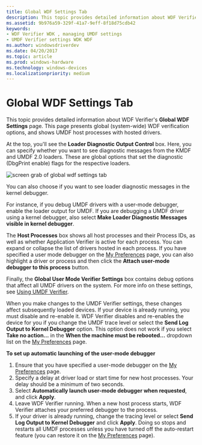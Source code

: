 ```yaml
---
title: Global WDF Settings Tab
description: This topic provides detailed information about WDF Verifier's Global WDF Settings page. This page presents global (system-wide) WDF verification options, and shows UMDF host processes with hosted drivers.
ms.assetid: 9b976a59-329f-41a7-9eff-8f18d75cdb42
keywords:
- WDF Verifier WDK , managing UMDF settings
- UMDF Verifier settings WDK WDF
ms.author: windowsdriverdev
ms.date: 04/20/2017
ms.topic: article
ms.prod: windows-hardware
ms.technology: windows-devices
ms.localizationpriority: medium
---
```


# Global WDF Settings Tab


This topic provides detailed information about WDF Verifier's **Global WDF Settings** page. This page presents global (system-wide) WDF verification options, and shows UMDF host processes with hosted drivers.

At the top, you'll see the **Loader Diagnostic Output Control** box. Here, you can specify whether you want to see diagnostic messages from the KMDF and UMDF 2.0 loaders. These are global options that set the diagnostic (DbgPrint enable) flags for the respective loaders.

![screen grab of global wdf settings tab](images/wdfverifier-tab3.png)

You can also choose if you want to see loader diagnostic messages in the kernel debugger.

For instance, if you debug UMDF drivers with a user-mode debugger, enable the loader output for UMDF. If you are debugging a UMDF driver using a kernel debugger, also select **Make Loader Diagnostic Messages visible in kernel debugger**.

The **Host Processes** box shows all host processes and their Process IDs, as well as whether Application Verifier is active for each process. You can expand or collapse the list of drivers hosted in each process. If you have specified a user mode debugger on the [My Preferences](my-preferences-tab.md) page, you can also highlight a driver or process and then click the **Attach user-mode debugger to this process** button.

Finally, the **Global User Mode Verifier Settings** box contains debug options that affect all UMDF drivers on the system. For more info on these settings, see [Using UMDF Verifier](https://msdn.microsoft.com/library/windows/hardware/dn265597).

When you make changes to the UMDF Verifier settings, these changes affect subsequently loaded devices. If your device is already running, you must disable and re-enable it. WDF Verifier disables and re-enables the device for you if you change the UMDF trace level or select the **Send Log Output to Kernel Debugger** option. This option does not work if you select **Take no action...** in the **When the machine must be rebooted...** dropdown list on the [My Preferences](my-preferences-tab.md) page.

**To set up automatic launching of the user-mode debugger**

1.  Ensure that you have specified a user-mode debugger on the [My Preferences](my-preferences-tab.md) page.
2.  Specify a delay at driver load or start time for new host processes. Your delay should be a minimum of two seconds.
3.  Select **Automatically launch user-mode debugger when requested**, and click **Apply**.
4.  Leave WDF Verifier running. When a new host process starts, WDF Verifier attaches your preferred debugger to the process.
5.  If your driver is already running, change the tracing level or select **Send Log Output to Kernel Debugger** and click **Apply**. Doing so stops and restarts all UMDF processes unless you have turned off the auto-restart feature (you can restore it on the [My Preferences](my-preferences-tab.md) page).

 

 





